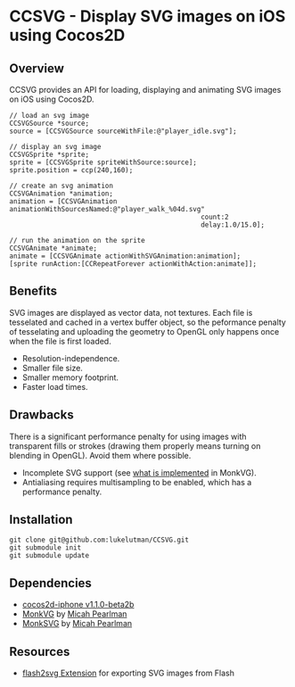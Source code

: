 CCSVG - Display SVG images on iOS using Cocos2D
===============================================


## Overview

CCSVG provides an API for loading, displaying and animating SVG images on iOS using Cocos2D. 


    // load an svg image
    CCSVGSource *source;
    source = [CCSVGSource sourceWithFile:@"player_idle.svg"];

    // display an svg image
    CCSVGSprite *sprite;
    sprite = [CCSVGSprite spriteWithSource:source];
    sprite.position = ccp(240,160);

    // create an svg animation
    CCSVGAnimation *animation;
    animation = [CCSVGAnimation animationWithSourcesNamed:@"player_walk_%04d.svg" 
                                                    count:2 
                                                    delay:1.0/15.0];

    // run the animation on the sprite
    CCSVGAnimate *animate;
    animate = [CCSVGAnimate actionWithSVGAnimation:animation];
    [sprite runAction:[CCRepeatForever actionWithAction:animate]]; 


## Benefits

SVG images are displayed as vector data, not textures. Each file is tesselated and cached in a vertex buffer object, so the peformance penalty of tesselating and uploading the geometry to OpenGL only happens once when the file is first loaded.

* Resolution-independence.
* Smaller file size. 
* Smaller memory footprint.
* Faster load times.


## Drawbacks

There is a significant performance penalty for using images with transparent fills or strokes (drawing them properly means turning on blending in OpenGL). Avoid them where possible.

* Incomplete SVG support (see [what is implemented](https://github.com/micahpearlman/MonkVG/blob/master/README.md#what-is-implemented) in MonkVG).
* Antialiasing requires multisampling to be enabled, which has a performance penalty.


## Installation

    git clone git@github.com:lukelutman/CCSVG.git
    git submodule init
    git submodule update


## Dependencies

* [cocos2d-iphone v1.1.0-beta2b](https://github.com/cocos2d/cocos2d-iphone)
* [MonkVG](https://github.com/lukelutman/MonkVG) by [Micah Pearlman](https://github.com/micahpearlman)
* [MonkSVG](https://github.com/lukelutman/MonkSVG) by [Micah Pearlman](https://github.com/micahpearlman)

## Resources

* [flash2svg Extension](http://www.adobe.com/cfusion/exchange/index.cfm?event=extensionDetail&loc=en_us&extid=2422028) for exporting SVG images from Flash